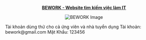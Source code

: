 <p align="center">
 <a href="http://bework.io.vn/" target="_blank"><strong>BEWORK - Website tìm kiếm việc làm IT</strong></a>
</p>

<p align="center">
  <img src="https://github.com/huypq8503/BEWORK/assets/117892182/262c1da4-0c34-44dc-bbf2-fd68cb7caf37" alt="BEWORK Image">
</p>

<p>
 Tài khoản dùng thử cho cả ứng viên và nhà tuyển dụng
 Tài khoản: bework@gmail.com
 Mật Khẩu: 123456
</p>
